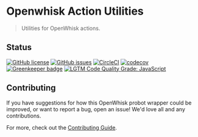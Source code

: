 # Openwhisk Action Utilities
> Utilities for OpenWhisk actions. 

## Status
[![GitHub license](https://img.shields.io/github/license/adobe/openwhisk-action-utils.svg)](https://github.com/adobe/openwhisk-action-utils/blob/master/LICENSE.txt)
[![GitHub issues](https://img.shields.io/github/issues/adobe/openwhisk-action-utils.svg)](https://github.com/adobe/openwhisk-action-utils/issues)
[![CircleCI](https://img.shields.io/circleci/project/github/adobe/openwhisk-action-utils.svg)](https://circleci.com/gh/adobe/openwhisk-action-utils)
[![codecov](https://img.shields.io/codecov/c/github/adobe/openwhisk-action-utils.svg)](https://codecov.io/gh/adobe/openwhisk-action-utils)
[![Greenkeeper badge](https://badges.greenkeeper.io/adobe/openwhisk-action-utils.svg)](https://greenkeeper.io/)
[![LGTM Code Quality Grade: JavaScript](https://img.shields.io/lgtm/grade/javascript/g/adobe/openwhisk-action-utils.svg?logo=lgtm&logoWidth=18)](https://lgtm.com/projects/g/adobe/openwhisk-action-utils)

## Contributing

If you have suggestions for how this OpenWhisk probot wrapper could be improved, or want to report a bug, open an issue! We'd love all and any contributions.

For more, check out the [Contributing Guide](CONTRIBUTING.md).

